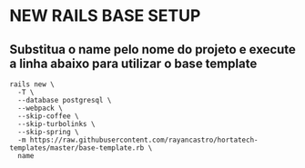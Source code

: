# NEW RAILS BASE SETUP

## Substitua o name pelo nome do projeto e execute a linha abaixo para utilizar o base template

```
rails new \
  -T \
  --database postgresql \
  --webpack \
  --skip-coffee \
  --skip-turbolinks \
  --skip-spring \
  -m https://raw.githubusercontent.com/rayancastro/hortatech-templates/master/base-template.rb \
  name
```
